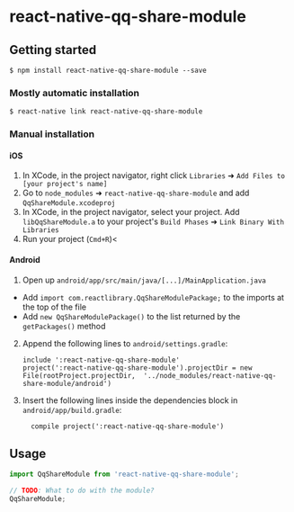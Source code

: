 # react-native-qq-share-module

## Getting started

`$ npm install react-native-qq-share-module --save`

### Mostly automatic installation

`$ react-native link react-native-qq-share-module`

### Manual installation


#### iOS

1. In XCode, in the project navigator, right click `Libraries` ➜ `Add Files to [your project's name]`
2. Go to `node_modules` ➜ `react-native-qq-share-module` and add `QqShareModule.xcodeproj`
3. In XCode, in the project navigator, select your project. Add `libQqShareModule.a` to your project's `Build Phases` ➜ `Link Binary With Libraries`
4. Run your project (`Cmd+R`)<

#### Android

1. Open up `android/app/src/main/java/[...]/MainApplication.java`
  - Add `import com.reactlibrary.QqShareModulePackage;` to the imports at the top of the file
  - Add `new QqShareModulePackage()` to the list returned by the `getPackages()` method
2. Append the following lines to `android/settings.gradle`:
  	```
  	include ':react-native-qq-share-module'
  	project(':react-native-qq-share-module').projectDir = new File(rootProject.projectDir, 	'../node_modules/react-native-qq-share-module/android')
  	```
3. Insert the following lines inside the dependencies block in `android/app/build.gradle`:
  	```
      compile project(':react-native-qq-share-module')
  	```


## Usage
```javascript
import QqShareModule from 'react-native-qq-share-module';

// TODO: What to do with the module?
QqShareModule;
```
